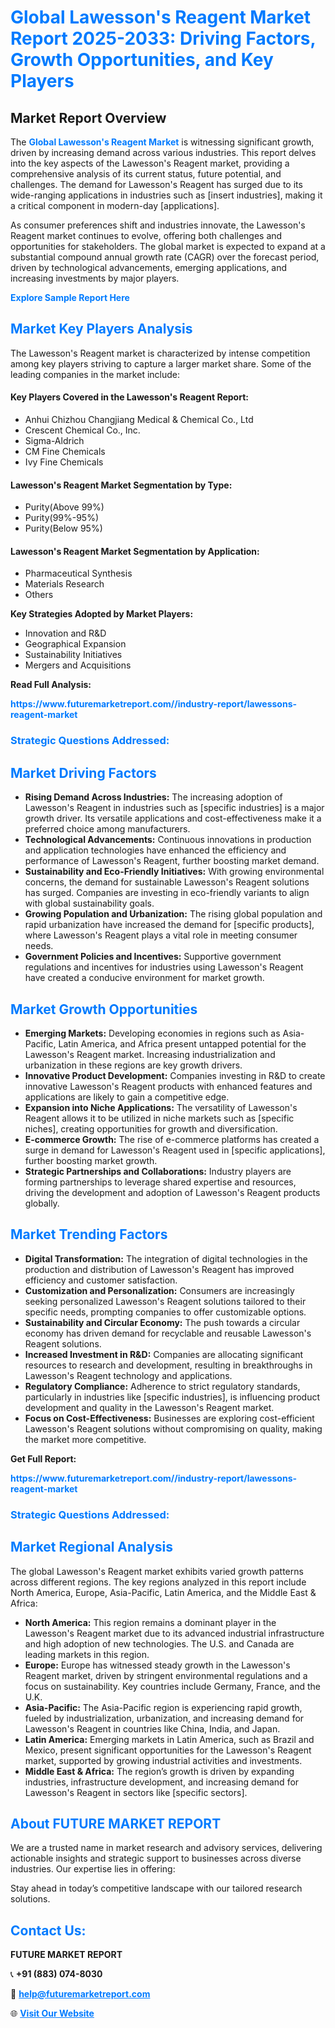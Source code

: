 <h1 style="color: #007BFF;">Global Lawesson's Reagent Market Report 2025-2033: Driving Factors, Growth Opportunities, and Key Players</h1>

<section id="overview">
<h2>Market Report Overview</h2>
<p>The <a href="https://www.futuremarketreport.com//industry-report/lawessons-reagent-market" style="color: #007BFF; text-decoration: none;"><strong>Global Lawesson's Reagent Market</strong></a> is witnessing significant growth, driven by increasing demand across various industries. This report delves into the key aspects of the Lawesson's Reagent market, providing a comprehensive analysis of its current status, future potential, and challenges. The demand for Lawesson's Reagent has surged due to its wide-ranging applications in industries such as [insert industries], making it a critical component in modern-day [applications].</p>
<p>As consumer preferences shift and industries innovate, the Lawesson's Reagent market continues to evolve, offering both challenges and opportunities for stakeholders. The global market is expected to expand at a substantial compound annual growth rate (CAGR) over the forecast period, driven by technological advancements, emerging applications, and increasing investments by major players.</p>
</section>

<section id="overview">
<p><a href="https://www.futuremarketreport.com//request-sample/reportId=52039" style="color: #007BFF; text-decoration: none;"><strong>Explore Sample Report Here</strong></a></p>
</section>

<section id="key-players">
<h2 style="color: #007BFF;">Market Key Players Analysis</h2>
<p>The Lawesson's Reagent market is characterized by intense competition among key players striving to capture a larger market share. Some of the leading companies in the market include:</p>
<h4>Key Players Covered in the Lawesson's Reagent Report:</h4>
<ul><li>Anhui Chizhou Changjiang Medical &amp; Chemical Co., Ltd</li><li>Crescent Chemical Co., Inc.</li><li>Sigma-Aldrich</li><li>CM Fine Chemicals</li><li>Ivy Fine Chemicals</li></ul>
<h4>Lawesson's Reagent Market Segmentation by Type:</h4>
<ul><li>Purity(Above 99%)</li><li>Purity(99%-95%)</li><li>Purity(Below 95%)</li></ul>

<h4>Lawesson's Reagent Market Segmentation by Application:</h4>
<ul><li>Pharmaceutical Synthesis</li><li>Materials Research</li><li>Others</li></ul>
<p><strong>Key Strategies Adopted by Market Players:</strong></p>
<ul>
<li>Innovation and R&D</li>
<li>Geographical Expansion</li>
<li>Sustainability Initiatives</li>
<li>Mergers and Acquisitions</li>
</ul>
</section>

<section>
<p><strong>Read Full Analysis: </strong></p><a href="https://www.futuremarketreport.com//industry-report/lawessons-reagent-market" style="color: #007BFF; text-decoration: none;"><strong>https://www.futuremarketreport.com//industry-report/lawessons-reagent-market</strong></a>
<h3 style="color: #007BFF;">Strategic Questions Addressed:</h3>
</section>

<section id="driving-factors">
<h2 style="color: #007BFF;">Market Driving Factors</h2>
<ul>
<li><strong>Rising Demand Across Industries:</strong> The increasing adoption of Lawesson's Reagent in industries such as [specific industries] is a major growth driver. Its versatile applications and cost-effectiveness make it a preferred choice among manufacturers.</li>
<li><strong>Technological Advancements:</strong> Continuous innovations in production and application technologies have enhanced the efficiency and performance of Lawesson's Reagent, further boosting market demand.</li>
<li><strong>Sustainability and Eco-Friendly Initiatives:</strong> With growing environmental concerns, the demand for sustainable Lawesson's Reagent solutions has surged. Companies are investing in eco-friendly variants to align with global sustainability goals.</li>
<li><strong>Growing Population and Urbanization:</strong> The rising global population and rapid urbanization have increased the demand for [specific products], where Lawesson's Reagent plays a vital role in meeting consumer needs.</li>
<li><strong>Government Policies and Incentives:</strong> Supportive government regulations and incentives for industries using Lawesson's Reagent have created a conducive environment for market growth.</li>
</ul>
</section>

<section id="growth-opportunities">
<h2 style="color: #007BFF;">Market Growth Opportunities</h2>
<ul>
<li><strong>Emerging Markets:</strong> Developing economies in regions such as Asia-Pacific, Latin America, and Africa present untapped potential for the Lawesson's Reagent market. Increasing industrialization and urbanization in these regions are key growth drivers.</li>
<li><strong>Innovative Product Development:</strong> Companies investing in R&D to create innovative Lawesson's Reagent products with enhanced features and applications are likely to gain a competitive edge.</li>
<li><strong>Expansion into Niche Applications:</strong> The versatility of Lawesson's Reagent allows it to be utilized in niche markets such as [specific niches], creating opportunities for growth and diversification.</li>
<li><strong>E-commerce Growth:</strong> The rise of e-commerce platforms has created a surge in demand for Lawesson's Reagent used in [specific applications], further boosting market growth.</li>
<li><strong>Strategic Partnerships and Collaborations:</strong> Industry players are forming partnerships to leverage shared expertise and resources, driving the development and adoption of Lawesson's Reagent products globally.</li>
</ul>
</section>

<section id="trending-factors">
<h2 style="color: #007BFF;">Market Trending Factors</h2>
<ul>
<li><strong>Digital Transformation:</strong> The integration of digital technologies in the production and distribution of Lawesson's Reagent has improved efficiency and customer satisfaction.</li>
<li><strong>Customization and Personalization:</strong> Consumers are increasingly seeking personalized Lawesson's Reagent solutions tailored to their specific needs, prompting companies to offer customizable options.</li>
<li><strong>Sustainability and Circular Economy:</strong> The push towards a circular economy has driven demand for recyclable and reusable Lawesson's Reagent solutions.</li>
<li><strong>Increased Investment in R&D:</strong> Companies are allocating significant resources to research and development, resulting in breakthroughs in Lawesson's Reagent technology and applications.</li>
<li><strong>Regulatory Compliance:</strong> Adherence to strict regulatory standards, particularly in industries like [specific industries], is influencing product development and quality in the Lawesson's Reagent market.</li>
<li><strong>Focus on Cost-Effectiveness:</strong> Businesses are exploring cost-efficient Lawesson's Reagent solutions without compromising on quality, making the market more competitive.</li>
</ul>
</section>

<section>
<p><strong>Get Full Report: </strong></p><a href="https://www.futuremarketreport.com//industry-report/lawessons-reagent-market" style="color: #007BFF; text-decoration: none;"><strong>https://www.futuremarketreport.com//industry-report/lawessons-reagent-market</strong></a>
<h3 style="color: #007BFF;">Strategic Questions Addressed:</h3>
</section>


<section id="regional-analysis">
<h2 style="color: #007BFF;">Market Regional Analysis</h2>
<p>The global Lawesson's Reagent market exhibits varied growth patterns across different regions. The key regions analyzed in this report include North America, Europe, Asia-Pacific, Latin America, and the Middle East & Africa:</p>
<ul>
<li><strong>North America:</strong> This region remains a dominant player in the Lawesson's Reagent market due to its advanced industrial infrastructure and high adoption of new technologies. The U.S. and Canada are leading markets in this region.</li>
<li><strong>Europe:</strong> Europe has witnessed steady growth in the Lawesson's Reagent market, driven by stringent environmental regulations and a focus on sustainability. Key countries include Germany, France, and the U.K.</li>
<li><strong>Asia-Pacific:</strong> The Asia-Pacific region is experiencing rapid growth, fueled by industrialization, urbanization, and increasing demand for Lawesson's Reagent in countries like China, India, and Japan.</li>
<li><strong>Latin America:</strong> Emerging markets in Latin America, such as Brazil and Mexico, present significant opportunities for the Lawesson's Reagent market, supported by growing industrial activities and investments.</li>
<li><strong>Middle East & Africa:</strong> The region’s growth is driven by expanding industries, infrastructure development, and increasing demand for Lawesson's Reagent in sectors like [specific sectors].</li>
</ul>
</section>

<footer>
<h2 style="color: #007BFF;">About FUTURE MARKET REPORT</h2>
<p>We are a trusted name in market research and advisory services, delivering actionable insights and strategic support to businesses across diverse industries. Our expertise lies in offering:</p>

<p>Stay ahead in today’s competitive landscape with our tailored research solutions.</p>

<h2 style="color: #007BFF;">Contact Us:</h2>
<p><strong>FUTURE MARKET REPORT</strong></p>
<p>📞 <strong>+91 (883) 074-8030</strong></p>
<p>📧 <strong><a href="mailto:help@futuremarketreport.com" style="color: #007BFF;">help@futuremarketreport.com</a></strong></p>
<p>🌐 <strong><a href="https://www.futuremarketreport.com/" style="color: #007BFF;">Visit Our Website</a></strong></p>
</footer>